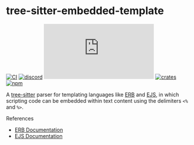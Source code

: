 # tree-sitter-embedded-template

[![CI][ci]](https://github.com/tree-sitter/tree-sitter-embedded-template/actions/workflows/ci.yml)
[![discord][discord]](https://discord.gg/w7nTvsVJhm)
[![matrix][matrix]](https://matrix.to/#/#tree-sitter-chat:matrix.org)
[![crates][crates]](https://crates.io/crates/tree-sitter-embedded-template)
[![npm][npm]](https://www.npmjs.com/package/tree-sitter-embedded-template)

A [tree-sitter](https://github.com/tree-sitter/tree-sitter) parser for templating languages like [ERB](https://ruby-doc.org/stdlib-2.5.1/libdoc/erb/rdoc/ERB.html) and [EJS](http://ejs.co), in which scripting code can be embedded within text content using the delimiters `<%` and `%>`.

[tree-sitter]: https://github.com/tree-sitter/tree-sitter

References

- [ERB Documentation](https://ruby-doc.org/stdlib-2.5.1/libdoc/erb/rdoc/ERB.html)
- [EJS Documentation](http://ejs.co/#docs)

[ci]: https://img.shields.io/github/actions/workflow/status/tree-sitter/tree-sitter-embedded-template/ci.yml?logo=github&label=CI
[discord]: https://img.shields.io/discord/1063097320771698699?logo=discord&label=discord
[matrix]: https://img.shields.io/matrix/tree-sitter-chat%3Amatrix.org?logo=matrix&label=matrix
[npm]: https://img.shields.io/npm/v/tree-sitter-embedded-template?logo=npm
[crates]: https://img.shields.io/crates/v/tree-sitter-embedded-template?logo=rust
